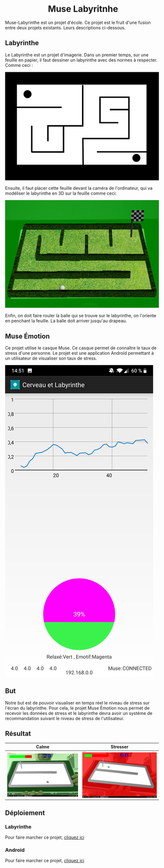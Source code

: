 <h1 align="center">
​    Muse Labyritnhe
</h1>

Muse-Labyrinthe est un projet d'école.
Ce projet est le fruit d'une fusion entre deux projets existants. Leurs descriptions ci-dessous.

## Labyrinthe

Le Labyrinthe est un projet d'imagerie. Dans un premier temps, sur une feuille en papier, il faut dessiner un labyrinthe avec des normes à respecter. Comme ceci :

![alt text](Labyrinthe_2D.png)

Ensuite, il faut placer cette feuille devant la caméra de l'ordinateur, qui va modéliser le labyrinthe en 3D sur la feuille comme ceci:

![alt text](Labyrinthe_3D.png)

Enfin, on doit faire rouler la balle qui se trouve sur le labyrinthe, on l'oriente en penchant la feuille. La balle doit arriver jusqu'au drapeau.

## Muse Émotion
Ce projet utilise le casque Muse. Ce casque permet de connaître le taux de stress d'une personne. Le projet est une application Androïd permettant à un utilisateur de visualiser son taux de stress.

![alt text](Screen_Muse.png)

## But
Notre but est de pouvoir visualiser en temps réel le niveau de stress sur l'écran du labyrinthe. Pour cela, le projet Muse Émotion nous permet de recevoir les données de stress et le labyrinthe devra avoir un système de recommandation suivant le niveau de stress de l'utilisateur. 


## Résultat

|            Calme            |            Stresser             |         
| :-------------------------: | :-------------------------: | 
| ![Screen0](Calme.png) | ![Screen1](Stresser.png) | 


## Déploiement

### Labyrinthe

Pour faire marcher ce projet, [cliquez ici](https://github.com/adrienmorel/Muse-Labyrinthe/tree/master/Labyrinthe)

### Android

Pour faire marcher ce projet, [cliquez ici](https://github.com/alextranchinsu/Muse-Labyrinthe/tree/master/Muse%20Android)
